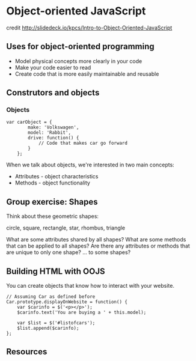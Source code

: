 # Object-oriented JavaScript
credit http://slidedeck.io/kpcs/Intro-to-Object-Oriented-JavaScript

## Uses for object-oriented programming

- Model physical concepts more clearly in your code
- Make your code easier to read
- Create code that is more easily maintainable and reusable

## Construtors and objects

### Objects 

```
var carObject = {
        make: 'Volkswagen',
        model: 'Rabbit',
        drive: function() {
            // Code that makes car go forward
        }
    };
```

When we talk about objects, we're interested in two main concepts:

- Attributes - object characteristics
- Methods - object functionality

## Group exercise: Shapes
Think about these geometric shapes:

circle, square, rectangle, star, rhombus, triangle

What are some attributes shared by all shapes?
What are some methods that can be applied to all shapes?
Are there any attributes or methods that are unique to only one shape? ... to some shapes?


## Building HTML with OOJS

You can create objects that know how to interact with your website.

```
// Assuming Car as defined before
Car.prototype.displayOnWebsite = function() {
    var $carinfo = $('<p></p>');
    $carinfo.text('You are buying a ' + this.model);

    var $list = $('#listofcars');
    $list.append($carinfo);
};
```

## Resources
